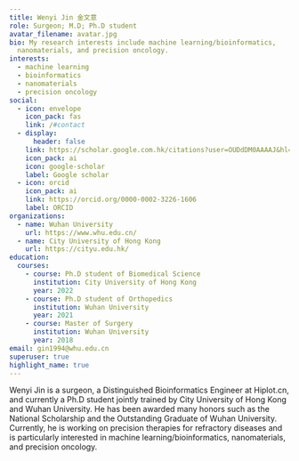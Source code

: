 ```yaml
---
title: Wenyi Jin 金文意
role: Surgeon; M.D; Ph.D student
avatar_filename: avatar.jpg
bio: My research interests include machine learning/bioinformatics,
  nanomaterials, and precision oncology.
interests:
  - machine learning
  - bioinformatics
  - nanomaterials
  - precision oncology
social:
  - icon: envelope
    icon_pack: fas
    link: /#contact
  - display:
      header: false
    link: https://scholar.google.com.hk/citations?user=OUDdDM0AAAAJ&hl=zh-CN
    icon_pack: ai
    icon: google-scholar
    label: Google scholar
  - icon: orcid
    icon_pack: ai
    link: https://orcid.org/0000-0002-3226-1606
    label: ORCID
organizations:
  - name: Wuhan University
    url: https://www.whu.edu.cn/
  - name: City University of Hong Kong
    url: https://cityu.edu.hk/
education:
  courses:
    - course: Ph.D student of Biomedical Science
      institution: City University of Hong Kong
      year: 2022
    - course: Ph.D student of Orthopedics
      institution: Wuhan University
      year: 2021
    - course: Master of Surgery
      institution: Wuhan University
      year: 2018
email: gin1994@whu.edu.cn
superuser: true
highlight_name: true
---
```

Wenyi Jin is a surgeon, a Distinguished Bioinformatics Engineer at Hiplot.cn, and currently a Ph.D student jointly trained by City University of Hong Kong and Wuhan University. He has been awarded many honors such as the National Scholarship and the Outstanding Graduate of Wuhan University. Currently, he is working on precision therapies for refractory diseases and is particularly interested in machine learning/bioinformatics, nanomaterials, and precision oncology.
